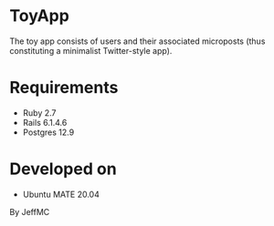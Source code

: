 # ToyApp

The toy app consists of users and their associated microposts (thus constituting a minimalist Twitter-style app).

# Requirements

* Ruby 2.7
* Rails 6.1.4.6
* Postgres 12.9

# Developed on
* Ubuntu MATE 20.04

By JeffMC


